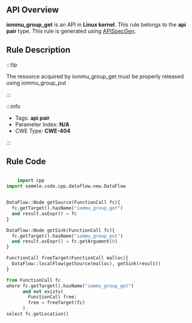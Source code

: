 ---
---


## API Overview
**iommu_group_get** is an API in **Linux kernel**. This rule belongs to the **api pair** type. This rule is generated using [APISpecGen](../../tools/APISpecGen).
## Rule Description

:::tip

The resource acquired by iommu_group_get must be properly released using iommu_group_put

:::

:::info

- Tags: **api pair**
- Parameter Index: **N/A**
- CWE Type: **CWE-404**

:::

## Rule Code
```python

    import cpp
import semmle.code.cpp.dataflow.new.DataFlow


DataFlow::Node getSource(FunctionCall fc){
  fc.getTarget().hasName("iommu_group_get")
  and result.asExpr() = fc
}

DataFlow::Node getSink(FunctionCall fc){
  fc.getTarget().hasName("iommu_group_put")
  and result.asExpr() = fc.getArgument(0)
}

FunctionCall freeTarget(FunctionCall malloc){
  DataFlow::localFlow(getSource(malloc), getSink(result))
}

from FunctionCall fc
where fc.getTarget().hasName("iommu_group_get")
      and not exists(
        FunctionCall free| 
        free = freeTarget(fc)
      )
select fc.getLocation()

    
```